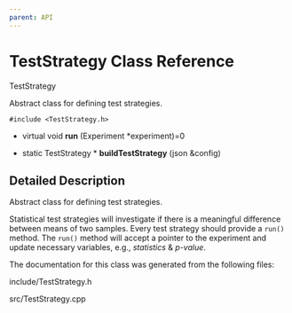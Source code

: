 ```yaml
---
parent: API
---
```


TestStrategy Class Reference
============================

TestStrategy

Abstract class for defining test strategies.

`#include <TestStrategy.h>`

-   virtual void **run** (Experiment \*experiment)=0

<!-- -->

-   static TestStrategy \* **buildTestStrategy** (json &config)

Detailed Description
--------------------

Abstract class for defining test strategies.

Statistical test strategies will investigate if there is a meaningful
difference between means of two samples. Every test strategy should
provide a `run()` method. The `run()` method will accept a pointer to
the experiment and update necessary variables, e.g., *statistics* &
*p-value*.

The documentation for this class was generated from the following files:

include/TestStrategy.h

src/TestStrategy.cpp
